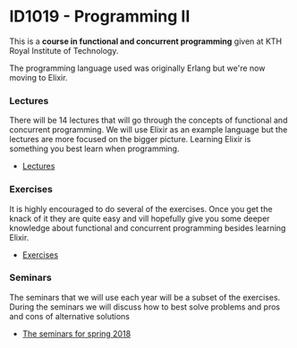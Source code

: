 # ID1019 - Programming II
This is a **course in functional and concurrent programming** given at KTH Royal Institute of Technology. 

The programming language used was originally Erlang but we're now moving to Elixir.



### Lectures

There will be 14 lectures that will go through the concepts of
functional and concurrent programming. We will use Elixir as an
example language but the lectures are more focused on the bigger
picture. Learning Elixir is something you best learn when programming.

- [Lectures](lectures)

### Exercises

It is highly encouraged to do several of the exercises. Once you get the
knack of it they are quite easy and vill hopefully give you some
deeper knowledge about functional and concurrent programming besides
learning Elixir.

- [Exercises](exercises)


### Seminars

The seminars that we will use each year will be a subset of the
exercises. During the seminars we will discuss how to best solve
problems and pros and cons of alternative solutions

- [The seminars for spring 2018](Seminars2018.md)

